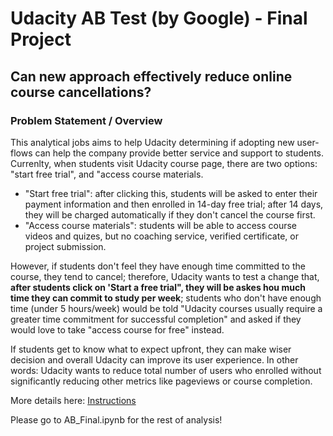# Udacity AB Test (by Google) - Final Project 
## Can new approach effectively reduce online course cancellations? 

### Problem Statement / Overview
This analytical jobs aims to help Udacity determining if adopting new user-flows can help the company provide better service and support to students. Currenlty, when students visit Udacity course page, there are two options: "start free trial", and "access course materials.
- "Start free trial": after clicking this, students will be asked to enter their payment information and then enrolled in 14-day free trial; after 14 days, they will be charged automatically if they don't cancel the course first. 
- "Access course materials": students will be able to access course videos and quizes, but no coaching service, verified certificate, or project submission.

However, if students don't feel they have enough time committed to the course, they tend to cancel; therefore, Udacity wants to test a change that, **after students click on 'Start a free trial", they will be askes hou much time they can commit to study per week**; students who don't have enough time (under 5 hours/week) would be told "Udacity courses usually require a greater time commitment for successful completion" and asked if they would love to take "access course for free" instead. 

If students get to know what to expect upfront, they can make wiser decision and overall Udacity can improve its user experience. In other words: Udacity wants to reduce total number of users who enrolled without significantly reducing other metrics like pageviews or course completion.  

More details here: [Instructions](Instructions.pdf)

Please go to AB_Final.ipynb for the rest of analysis!
